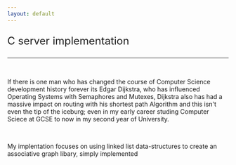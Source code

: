 ```yaml
---
layout: default
---
```


<div id="Website_heading">
    <p class="center-content no-padding-paragraph" style="font-size:24px;">C server implementation</p>
    <hr><br>
</div>
<div class="center-content">
<p>If there is one man who has changed the course of Computer Science development history forever its Edgar Dijkstra, who has influenced Operating Systems with Semaphores and Mutexes, Dijkstra also has had a massive impact on routing with his shortest path Algorithm and this isn't even the tip of the iceburg; even in my early career studing Computer Sciece at GCSE to now in my second year of University. </p> 

<br>
<p>My implentation focuses on using linked list data-structures to create an associative graph libary, simply implemented </p>
</div>